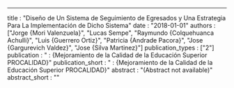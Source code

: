 ---
title : "Diseño de Un Sistema de Seguimiento de Egresados y Una Estrategia Para La Implementación de Dicho Sistema"
date : "2018-01-01"
authors : ["Jorge {Mori Valenzuela}", "Lucas Sempe", "Raymundo {Colquehuanca Achulli}", "Luis {Guerrero Ortiz}", "Patricia {Andrade Pacora}", "Jose {Gargurevich Valdez}", "Jose {Silva Martinez}"]
publication_types : ["2"]
publication : " : {Mejoramiento de la Calidad de la Educación Superior PROCALIDAD}"
publication_short : " : {Mejoramiento de la Calidad de la Educación Superior PROCALIDAD}"
abstract : "(Abstract not available)"
abstract_short : ""
